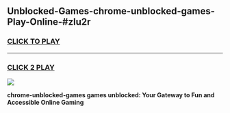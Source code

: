
## Unblocked-Games-chrome-unblocked-games-Play-Online-#zlu2r
<h3>
<a href="https://premium.freeplayer.one?title=chrome-unblocked-games&ref=27F">CLICK TO PLAY</a></h3>
<hr>

<h3>
<a href="https://premium.freeplayer.one?title=chrome-unblocked-games&ref=27F">CLICK 2 PLAY</a>
  
</h3>

<a href="https://premium.freeplayer.one?title=chrome-unblocked-games&ref=27F"><img src="https://clearcache.store/games.png"></a>


**chrome-unblocked-games games unblocked: Your Gateway to Fun and Accessible Online Gaming**
